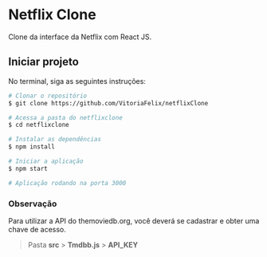 # Netflix Clone
Clone da interface da Netflix com React JS.

## Iniciar projeto

No terminal, siga as seguintes instruções:

```bash
# Clonar o repositório
$ git clone https://github.com/VitoriaFelix/netflixClone

# Acessa a pasta do netflixclone
$ cd netflixclone

# Instalar as dependências
$ npm install

# Iniciar a aplicação
$ npm start

# Aplicação rodando na porta 3000
```
### Observação

Para utilizar a API do themoviedb.org, você deverá se cadastrar e obter uma chave de acesso.

> Pasta **src** > **Tmdbb.js** > **API_KEY**

